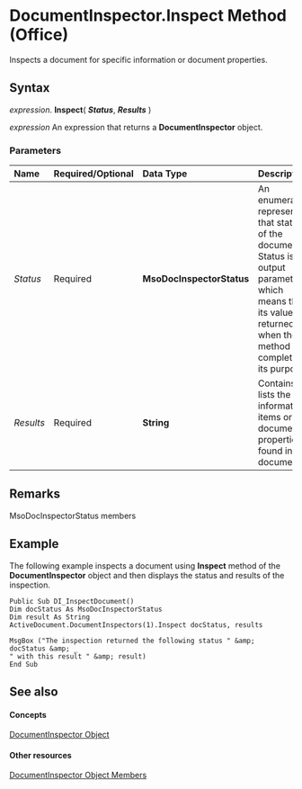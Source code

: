 
# DocumentInspector.Inspect Method (Office)

Inspects a document for specific information or document properties.


## Syntax

 _expression_. **Inspect**( **_Status_**, **_Results_** )

 _expression_ An expression that returns a **DocumentInspector** object.


### Parameters



|**Name**|**Required/Optional**|**Data Type**|**Description**|
|:-----|:-----|:-----|:-----|
| _Status_|Required|**MsoDocInspectorStatus**|An enumeration representing that status of the document. Status is an output parameter which means that its value is returned when the method has completed its purpose.|
| _Results_|Required|**String**|Contains a lists the information items or document properties found in the document.|

## Remarks

MsoDocInspectorStatus members


## Example

The following example inspects a document using  **Inspect** method of the **DocumentInspector** object and then displays the status and results of the inspection.


```
Public Sub DI_InspectDocument() 
Dim docStatus As MsoDocInspectorStatus 
Dim result As String 
ActiveDocument.DocumentInspectors(1).Inspect docStatus, results 
 
MsgBox ("The inspection returned the following status " &amp; docStatus &amp; _ 
" with this result " &amp; result) 
End Sub
```


## See also


#### Concepts


[DocumentInspector Object](75dcf0ca-5afa-996b-e8d2-13d71ac0f6f8.md)
#### Other resources


[DocumentInspector Object Members](4b23508a-5296-645f-2649-c1f29b921ace.md)
